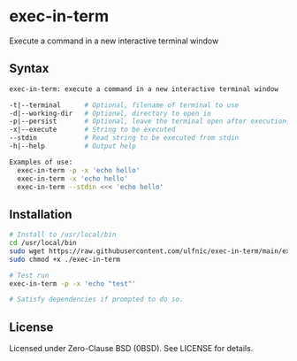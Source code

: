 # exec-in-term
Execute a command in a new interactive terminal window

## Syntax
```bash
exec-in-term: execute a command in a new interactive terminal window

-t|--terminal      # Optional, filename of terminal to use
-d|--working-dir   # Optional, directory to open in
-p|--persist       # Optional, leave the terminal open after execution, makes -x optional
-x|--execute       # String to be executed
--stdin            # Read string to be executed from stdin
-h|--help          # Output help

Examples of use:
  exec-in-term -p -x 'echo hello'
  exec-in-term -x 'echo hello'
  exec-in-term --stdin <<< 'echo hello'
```

## Installation
```bash
# Install to /usr/local/bin
cd /usr/local/bin
sudo wget https://raw.githubusercontent.com/ulfnic/exec-in-term/main/exec-in-term
sudo chmod +x ./exec-in-term

# Test run
exec-in-term -p -x 'echo "test"'

# Satisfy dependencies if prompted to do so.
```

## License
Licensed under Zero-Clause BSD (0BSD). See LICENSE for details.
